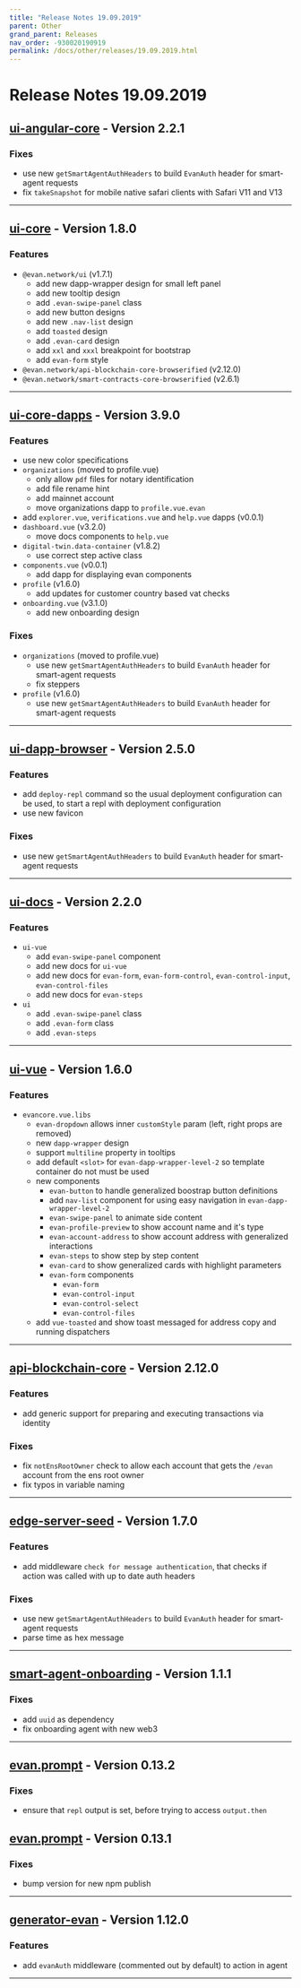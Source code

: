 ```yaml
---
title: "Release Notes 19.09.2019"
parent: Other
grand_parent: Releases
nav_order: -930020190919
permalink: /docs/other/releases/19.09.2019.html
---
```


# Release Notes 19.09.2019

## [ui-angular-core](https://github.com/evannetwork/ui-angular-core) - Version 2.2.1
### Fixes
- use new `getSmartAgentAuthHeaders` to build `EvanAuth` header for smart-agent requests
- fix `takeSnapshot` for mobile native safari clients with Safari V11 and V13

-------------

## [ui-core](https://github.com/evannetwork/ui-core) - Version 1.8.0
### Features
- `@evan.network/ui` (v1.7.1)
  - add new dapp-wrapper design for small left panel
  - add new tooltip design
  - add `.evan-swipe-panel` class
  - add new button designs
  - add new `.nav-list` design
  - add `toasted` design
  - add `.evan-card` design
  - add `xxl` and `xxxl` breakpoint for bootstrap
  - add `evan-form` style
- `@evan.network/api-blockchain-core-browserified` (v2.12.0)
- `@evan.network/smart-contracts-core-browserified` (v2.6.1)

-------------

## [ui-core-dapps](https://github.com/evannetwork/ui-core-dapps) - Version 3.9.0
### Features
- use new color specifications
- `organizations` (moved to profile.vue)
  - only allow `pdf` files for notary identification
  - add file rename hint
  - add mainnet account
  - move organizations dapp to `profile.vue.evan`
- add `explorer.vue`, `verifications.vue` and `help.vue` dapps (v0.0.1)
- `dashboard.vue` (v3.2.0)
  - move docs components to `help.vue`
- `digital-twin.data-container` (v1.8.2)
  - use correct step active class
- `components.vue` (v0.0.1)
  - add dapp for displaying evan components
- `profile` (v1.6.0)
  - add updates for customer country based vat checks
- `onboarding.vue` (v3.1.0)
  - add new onboarding design

### Fixes
- `organizations` (moved to profile.vue)
  - use new `getSmartAgentAuthHeaders` to build `EvanAuth` header for smart-agent requests
  - fix steppers
- `profile` (v1.6.0)
  - use new `getSmartAgentAuthHeaders` to build `EvanAuth` header for smart-agent requests

-------------

## [ui-dapp-browser](https://github.com/evannetwork/ui-dapp-browser) - Version 2.5.0
### Features
- add `deploy-repl` command so the usual deployment configuration can be used, to start a repl with deployment configuration
- use new favicon

### Fixes
- use new `getSmartAgentAuthHeaders` to build `EvanAuth` header for smart-agent requests

-------------

## [ui-docs](https://github.com/evannetwork/ui-docs) - Version 2.2.0
### Features
- `ui-vue`
  - add `evan-swipe-panel` component
  - add new docs for `ui-vue`
  - add new docs for `evan-form`, `evan-form-control`, `evan-control-input`, `evan-control-files`
  - add new docs for `evan-steps`
- `ui`
  - add `.evan-swipe-panel` class
  - add `.evan-form` class
  - add `.evan-steps`

-------------

## [ui-vue](https://github.com/evannetwork/ui-vue) - Version 1.6.0
### Features
- `evancore.vue.libs`
  - `evan-dropdown` allows inner `customStyle` param (left, right props are removed)
  - new `dapp-wrapper` design
  - support `multiline` property in tooltips
  - add default `<slot>` for `evan-dapp-wrapper-level-2` so template container do not must be used
  - new components
    - `evan-button` to handle generalized boostrap button definitions
    - add `nav-list` component for using easy navigation in `evan-dapp-wrapper-level-2`
    - `evan-swipe-panel` to animate side content
    - `evan-profile-preview` to show account name and it's type
    - `evan-account-address` to show account address with generalized interactions
    - `evan-steps` to show step by step content
    - `evan-card` to show generalized cards with highlight parameters
    - `evan-form` components
      - `evan-form`
      - `evan-control-input`
      - `evan-control-select`
      - `evan-control-files` 
  - add `vue-toasted` and show toast messaged for address copy and running dispatchers

-------------

## [api-blockchain-core](https://github.com/evannetwork/api-blockchain-core) - Version 2.12.0
### Features
- add generic support for preparing and executing transactions via identity

### Fixes
- fix `notEnsRootOwner` check to allow each account that gets the `/evan` account from the ens root owner
- fix typos in variable naming

-------------

## [edge-server-seed](https://github.com/evannetwork/edge-server-seed) - Version 1.7.0
### Features
- add middleware `check for message authentication`, that checks if action was called with up to date auth headers

### Fixes
- use new `getSmartAgentAuthHeaders` to build `EvanAuth` header for smart-agent requests
- parse time as hex message

-------------

## [smart-agent-onboarding](https://github.com/evannetwork/smart-agent-onboarding) - Version 1.1.1
### Fixes
- add `uuid` as dependency
- fix onboarding agent with new web3

-------------

## [evan.prompt](https://www.npmjs.com/package/evan.prompt) - Version 0.13.2
### Fixes
- ensure that `repl` output is set, before trying to access `output.then`

## [evan.prompt](https://www.npmjs.com/package/evan.prompt) - Version 0.13.1
### Fixes
- bump version for new npm publish

-------------

## [generator-evan](https://github.com/evannetwork/generator-evan) - Version 1.12.0
### Features
- add `evanAuth` middleware (commented out by default) to action in agent

-------------
